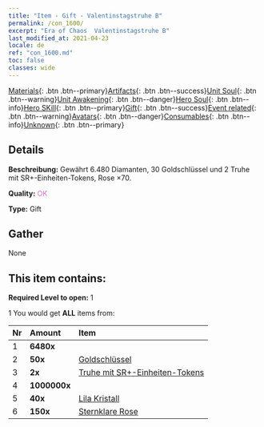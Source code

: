 ```yaml
---
title: "Item - Gift - Valentinstagstruhe B"
permalink: /con_1600/
excerpt: "Era of Chaos  Valentinstagstruhe B"
last_modified_at: 2021-04-23
locale: de
ref: "con_1600.md"
toc: false
classes: wide
---
```

 [Materials](/ItemsDE/){: .btn .btn--primary}[Artifacts](/ItemsDE/Artifacts/){: .btn .btn--success}[Unit Soul](/ItemsDE/UnitSoul/){: .btn .btn--warning}[Unit Awakening](/ItemsDE/UnitAwakening/){: .btn .btn--danger}[Hero Soul](/ItemsDE/HeroSoul/){: .btn .btn--info}[Hero SKill](/ItemsDE/HeroSkill/){: .btn .btn--primary}[Gift](/ItemsDE/Gift/){: .btn .btn--success}[Event related](/ItemsDE/Events/){: .btn .btn--warning}[Avatars](/ItemsDE/Avatars/){: .btn .btn--danger}[Consumables](/ItemsDE/Consumables/){: .btn .btn--info}[Unknown](/ItemsDE/Unknown/){: .btn .btn--primary}

## Details
 **Beschreibung:** Gewährt 6.480 Diamanten, 30 Goldschlüssel und 2 Truhe mit SR+-Einheiten-Tokens, Rose ×70.

 **Quality:** <span style="color: #DA70D6">OK</span>

 **Type:** Gift

## Gather

  None

## This item contains:

 **Required Level to open:** 1

 1 You would get **ALL** items  from:

  | Nr | Amount |     Item    |
  |:---|:-------|:------------|
  | 1 |  **6480x** | <i class="fas fa-gem"/> |  | 
  | 2 |  **50x** | [Goldschlüssel](/ItemsDE/con_783/) |  | 
  | 3 |  **2x** | [Truhe mit SR+-Einheiten-Tokens](/ItemsDE/con_1598/) |  | 
  | 4 |  **1000000x** | <i class="fas fa-coins"/> |  | 
  | 5 |  **40x** | [Lila Kristall](/ItemsDE/con_720/) |  | 
  | 6 |  **150x** | [Sternklare Rose](/ItemsDE/con_812/) |  | 
